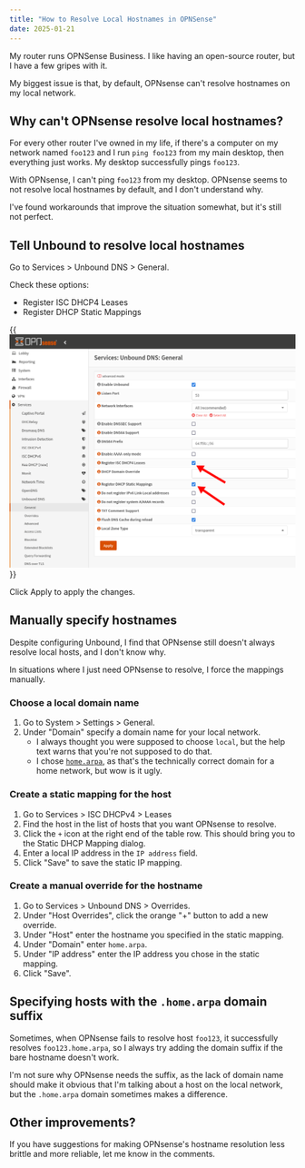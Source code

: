 ```yaml
---
title: "How to Resolve Local Hostnames in OPNSense"
date: 2025-01-21
---
```


My router runs OPNSense Business. I like having an open-source router, but I have a few gripes with it.

My biggest issue is that, by default, OPNsense can't resolve hostnames on my local network.

## Why can't OPNsense resolve local hostnames?

For every other router I've owned in my life, if there's a computer on my network named `foo123` and I run `ping foo123` from my main desktop, then everything just works. My desktop successfully pings `foo123`.

With OPNsense, I can't ping `foo123` from my desktop. OPNsense seems to not resolve local hostnames by default, and I don't understand why.

I've found workarounds that improve the situation somewhat, but it's still not perfect.

## Tell Unbound to resolve local hostnames

Go to Services > Unbound DNS > General.

Check these options:

- Register ISC DHCP4 Leases
- Register DHCP Static Mappings

{{<img src="unbound-general.webp" has-border="true" max-width="700px" caption="Check &ldquo;Register ISC DHCP4 Leases&rdquo; and &ldquo;Register DHCP Static Mappings&rdquo;in Unbound settings">}}

Click Apply to apply the changes.

## Manually specify hostnames

Despite configuring Unbound, I find that OPNsense still doesn't always resolve local hosts, and I don't know why.

In situations where I just need OPNsense to resolve, I force the mappings manually.

### Choose a local domain name

1. Go to System > Settings > General.
1. Under "Domain" specify a domain name for your local network.
   - I always thought you were supposed to choose `local`, but the help text warns that you're not supposed to do that.
   - I chose [`home.arpa`](https://datatracker.ietf.org/doc/html/rfc8375), as that's the technically correct domain for a home network, but wow is it ugly.

### Create a static mapping for the host

1. Go to Services > ISC DHCPv4 > Leases
1. Find the host in the list of hosts that you want OPNsense to resolve.
1. Click the `+` icon at the right end of the table row. This should bring you to the Static DHCP Mapping dialog.
1. Enter a local IP address in the `IP address` field.
1. Click "Save" to save the static IP mapping.

### Create a manual override for the hostname

1. Go to Services > Unbound DNS > Overrides.
1. Under "Host Overrides", click the orange "+" button to add a new override.
1. Under "Host" enter the hostname you specified in the static mapping.
1. Under "Domain" enter `home.arpa`.
1. Under "IP address" enter the IP address you chose in the static mapping.
1. Click "Save".

## Specifying hosts with the `.home.arpa` domain suffix

Sometimes, when OPNsense fails to resolve host `foo123`, it successfully resolves `foo123.home.arpa`, so I always try adding the domain suffix if the bare hostname doesn't work.

I'm not sure why OPNsense needs the suffix, as the lack of domain name should make it obvious that I'm talking about a host on the local network, but the `.home.arpa` domain sometimes makes a difference.

## Other improvements?

If you have suggestions for making OPNsense's hostname resolution less brittle and more reliable, let me know in the comments.
